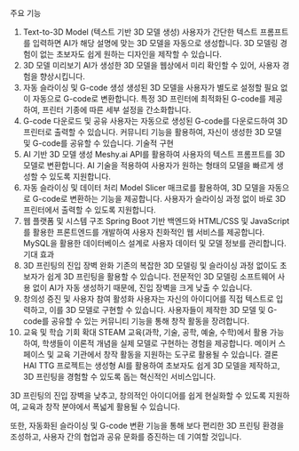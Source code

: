 주요 기능
1. Text-to-3D Model (텍스트 기반 3D 모델 생성)
사용자가 간단한 텍스트 프롬프트를 입력하면 AI가 해당 설명에 맞는 3D 모델을 자동으로 생성합니다.
3D 모델링 경험이 없는 초보자도 쉽게 원하는 디자인을 제작할 수 있습니다.
2. 3D 모델 미리보기
AI가 생성한 3D 모델을 웹상에서 미리 확인할 수 있어, 사용자 경험을 향상시킵니다.
3. 자동 슬라이싱 및 G-code 생성
생성된 3D 모델을 사용자가 별도로 설정할 필요 없이 자동으로 G-code로 변환합니다.
특정 3D 프린터에 최적화된 G-code를 제공하여, 프린터 기종에 따른 세부 설정을 간소화합니다.
4. G-code 다운로드 및 공유
사용자는 자동으로 생성된 G-code를 다운로드하여 3D 프린터로 출력할 수 있습니다.
커뮤니티 기능을 활용하여, 자신이 생성한 3D 모델 및 G-code를 공유할 수 있습니다.
기술적 구현
1. AI 기반 3D 모델 생성
Meshy.ai API를 활용하여 사용자의 텍스트 프롬프트를 3D 모델로 변환합니다.
AI 기술을 적용하여 사용자가 원하는 형태의 모델을 빠르게 생성할 수 있도록 지원합니다.
2. 자동 슬라이싱 및 데이터 처리
Model Slicer 매크로를 활용하여, 3D 모델을 자동으로 G-code로 변환하는 기능을 제공합니다.
사용자가 슬라이싱 과정 없이 바로 3D 프린터에서 출력할 수 있도록 지원합니다.
3. 웹 플랫폼 및 시스템 구조
Spring Boot 기반 백엔드와 HTML/CSS 및 JavaScript를 활용한 프론트엔드를 개발하여 사용자 친화적인 웹 서비스를 제공합니다.
MySQL을 활용한 데이터베이스 설계로 사용자 데이터 및 모델 정보를 관리합니다.
기대 효과
1. 3D 프린팅의 진입 장벽 완화
기존의 복잡한 3D 모델링 및 슬라이싱 과정 없이도 초보자가 쉽게 3D 프린팅을 활용할 수 있습니다.
전문적인 3D 모델링 소프트웨어 사용 없이 AI가 자동 생성하기 때문에, 진입 장벽을 크게 낮출 수 있습니다.
2. 창의성 증진 및 사용자 참여 활성화
사용자는 자신의 아이디어를 직접 텍스트로 입력하고, 이를 3D 모델로 구현할 수 있습니다.
사용자들이 제작한 3D 모델 및 G-code를 공유할 수 있는 커뮤니티 기능을 통해 창작 활동을 장려합니다.
3. 교육 및 학습 기회 확대
STEAM 교육(과학, 기술, 공학, 예술, 수학)에서 활용 가능하여, 학생들이 이론적 개념을 실제 모델로 구현하는 경험을 제공합니다.
메이커 스페이스 및 교육 기관에서 창작 활동을 지원하는 도구로 활용될 수 있습니다.
결론
HAI TTG 프로젝트는 생성형 AI를 활용하여 초보자도 쉽게 3D 모델을 제작하고, 3D 프린팅을 경험할 수 있도록 돕는 혁신적인 서비스입니다.

3D 프린팅의 진입 장벽을 낮추고, 창의적인 아이디어를 쉽게 현실화할 수 있도록 지원하여, 교육과 창작 분야에서 폭넓게 활용될 수 있습니다.

또한, 자동화된 슬라이싱 및 G-code 변환 기능을 통해 보다 편리한 3D 프린팅 환경을 조성하고, 사용자 간의 협업과 공유 문화를 증진하는 데 기여할 것입니다.
